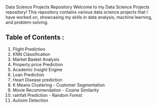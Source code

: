 
Data Science Projects Repository
Welcome to my Data Science Projects repository! This repository contains various data science projects that I have worked on, showcasing my skills in data analysis, machine learning, and problem-solving. 

Table of Contents :
--------------------------------
1. Flight Prediction
2. KNN Classification
3. Market Basket Analysis
4. Property price Prediction
5. Academic Insight Engine
6. Loan Prediction
7. Heart Disease prediction
8. K Means Clustering - Customer Segmentation
9. Movie Recommendation - Cosine Similarity
10. rainfall Prediction - Random Forest
11. Autisim Detection
